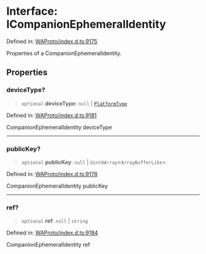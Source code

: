 # Interface: ICompanionEphemeralIdentity

Defined in: [WAProto/index.d.ts:9175](https://github.com/Fokusdotid/Baileys/blob/6a8e2076fa4119b2d5152250d579a4fbed394533/WAProto/index.d.ts#L9175)

Properties of a CompanionEphemeralIdentity.

## Properties

### deviceType?

> `optional` **deviceType**: `null` \| [`PlatformType`](../namespaces/DeviceProps/enumerations/PlatformType.md)

Defined in: [WAProto/index.d.ts:9181](https://github.com/Fokusdotid/Baileys/blob/6a8e2076fa4119b2d5152250d579a4fbed394533/WAProto/index.d.ts#L9181)

CompanionEphemeralIdentity deviceType

***

### publicKey?

> `optional` **publicKey**: `null` \| `Uint8Array`\<`ArrayBufferLike`\>

Defined in: [WAProto/index.d.ts:9178](https://github.com/Fokusdotid/Baileys/blob/6a8e2076fa4119b2d5152250d579a4fbed394533/WAProto/index.d.ts#L9178)

CompanionEphemeralIdentity publicKey

***

### ref?

> `optional` **ref**: `null` \| `string`

Defined in: [WAProto/index.d.ts:9184](https://github.com/Fokusdotid/Baileys/blob/6a8e2076fa4119b2d5152250d579a4fbed394533/WAProto/index.d.ts#L9184)

CompanionEphemeralIdentity ref
